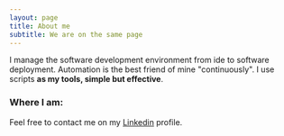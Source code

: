 ```yaml
---
layout: page
title: About me
subtitle: We are on the same page
---
```


I manage the software development environment from ide to software deployment. 
Automation is the best friend of mine "continuously". 
I use scripts **as my tools, simple but effective**.

### Where I am:
Feel free to contact me on my [Linkedin](https://www.linkedin.com/in/emredundar) profile.
